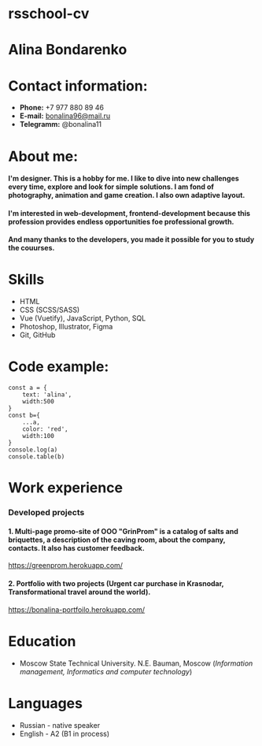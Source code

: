 # rssсhool-cv
# Alina Bondarenko
# Contact information:
 * **Phone:** +7 977 880 89 46
 * **E-mail:** bonalina96@mail.ru
 * **Telegramm:** @bonalina11
# About me:
#### I'm designer. This is a hobby for me. I like to dive into new challenges every time, explore and look for simple solutions. I am fond of photography, animation and game creation. I also own adaptive layout.
#### I'm interested in web-development, frontend-development because this profession provides endless opportunities foe professional growth.
#### And many thanks to the developers, you made it possible for you to study the couurses.
# Skills
* HTML
 * CSS (SCSS/SASS)
 * Vue (Vuetify), JavaScript, Python, SQL
 * Photoshop, Illustrator, Figma
 * Git, GitHub
# Code example:
```
const a = {
    text: 'alina',
    width:500
}
const b={
    ...a,
    color: 'red',
    width:100
}
console.log(a)
console.table(b)
```
# Work experience
### Developed projects
#### 1. Multi-page promo-site of OOO "GrinProm" is a catalog of salts and briquettes, a description of the caving room, about the company, contacts. It also has customer feedback.
https://greenprom.herokuapp.com/
#### 2. Portfolio with two projects (Urgent car purchase in Krasnodar, Transformational travel around the world).
https://bonalina-portfoilo.herokuapp.com/
# Education
 * Moscow State Technical University. N.E. Bauman, Moscow (*Information management, Informatics and computer technology*)
# Languages
 * Russian - native speaker
 * English - A2 (B1 in process)
